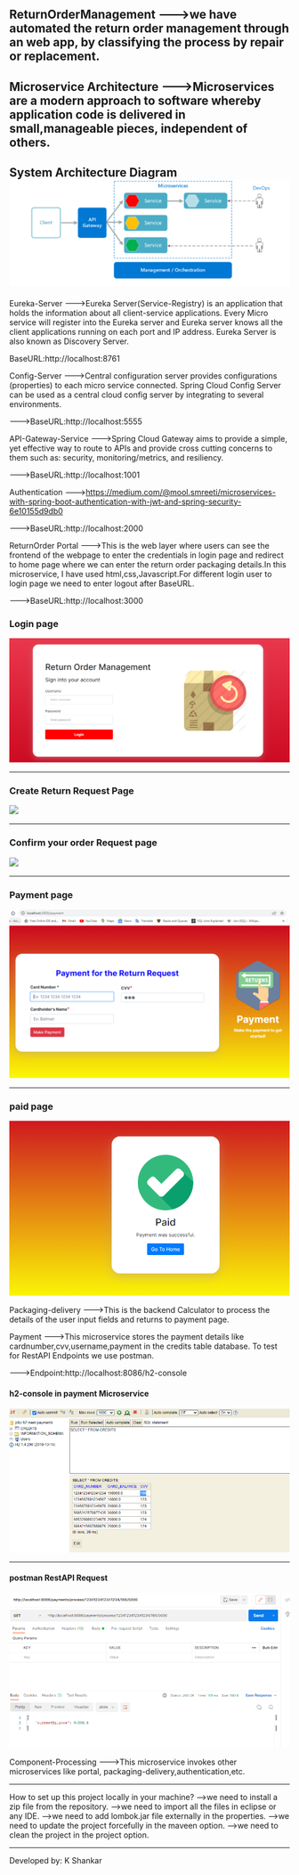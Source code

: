 ReturnOrderManagement
--->we have automated the return order management through an web app, by classifying the process by repair or replacement.
-------------------------------------------------------------------------------------------------------------
Microservice Architecture
--->Microservices are a modern approach to software whereby application code is delivered in small,manageable pieces, independent of others.
-------------------------------------------------------------------------------------------------------------
System Architecture Diagram
<img src="images/ArchitectureDiag.PNG">
-------------------------------------------------------------------------------------------------------------
Eureka-Server
--->Eureka Server(Service-Registry) is an application that holds the information about all client-service applications. Every Micro service will register into the Eureka server and Eureka server knows all the client applications running on each port and IP address. Eureka Server is also known as Discovery Server.

BaseURL:http://localhost:8761

Config-Server
--->Central configuration server provides configurations (properties) to each micro service connected. Spring Cloud Config Server can be used as a central cloud config server by integrating to several environments.

--->BaseURL:http://localhost:5555

API-Gateway-Service
--->Spring Cloud Gateway aims to provide a simple, yet effective way to route to APIs and provide cross cutting concerns to them such as: security, monitoring/metrics, and resiliency.

--->BaseURL:http://localhost:1001

Authentication
--->https://medium.com/@mool.smreeti/microservices-with-spring-boot-authentication-with-jwt-and-spring-security-6e10155d9db0

--->BaseURL:http://localhost:2000

ReturnOrder Portal
--->This is the web layer where users can see the frontend of the webpage to enter the credentials in login page and redirect to home page where we can enter the return order packaging details.In this microservice, I have used html,css,Javascript.For different login user to login page we need to enter logout after BaseURL.

--->BaseURL:http://localhost:3000

<h3>Login page</h3>
<img src="images/login.PNG">
<hr>
<h3>Create Return Request Page</h3>
<img src="images/createreturnrequest">
<hr>
<h3>Confirm your order Request page</h3>
<img src="images/confirmrequestorder">
<hr>
<h3>Payment page</h3>
<img src="images/payment.PNG">
<hr>
<h3>paid page</h3>
<img src="images/paidpage.PNG">

Packaging-delivery
--->This is the backend Calculator to process the details of the user input fields and returns to payment page.

Payment
--->This microservice stores the payment details like cardnumber,cvv,username,payment in the credits table database. To test for RestAPI Endpoints we use postman.

--->Endpoint:http://localhost:8086/h2-console
<h4>h2-console in payment Microservice</h4>
<img src="images/h2-console.PNG">
<hr>
<h4>postman RestAPI Request</h4>
<img src="images/postman.PNG">


Component-Processing
--->This microservice invokes other microservices like portal, packaging-delivery,authentication,etc.


-------------------------------------------------------------------------------------------------------------------
How to set up this project locally in your machine?
-->we need to install a zip file from the repository.
-->we need to import all the files in eclipse or any IDE.
-->we need to add lombok.jar file externally in the properties.
-->we need to update the project forcefully in the maveen option.
-->we need to clean the project in the project option.

-------------------------------------------------------------------------------------------------------------------
Developed by: K Shankar